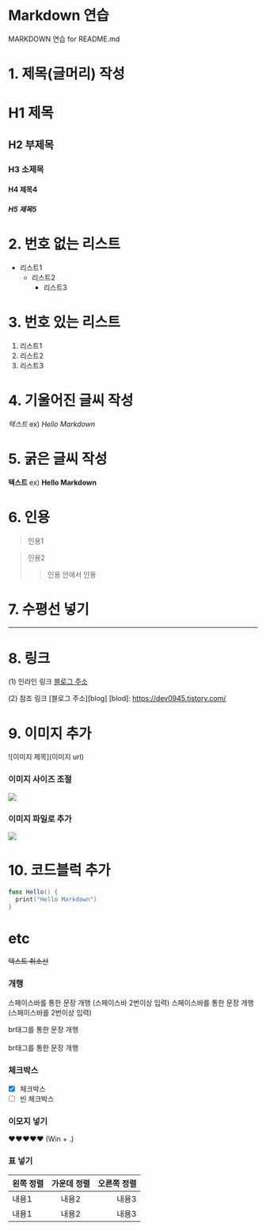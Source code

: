# Markdown 연습
MARKDOWN 연습 for README.md

# 1. 제목(글머리) 작성
# H1 제목
## H2 부제목
### H3 소제목
#### H4 제목4
##### H5 제목5

# 2. 번호 없는 리스트
* 리스트1
  - 리스트2
    + 리스트3
    
# 3. 번호 있는 리스트
1. 리스트1
2. 리스트2
3. 리스트3

# 4. 기울어진 글씨 작성
*텍스트*
ex) *Hello Markdown*

# 5. 굵은 글씨 작성
**텍스트**
ex) **Hello Markdown**

# 6. 인용
> 인용1

> 인용2
>> 인용 안에서 인용

# 7. 수평선 넣기
---

# 8. 링크
(1) 인라인 링크
[블로그 주소](https://dev0945.tistory.com/)

(2) 참조 링크
[블로그 주소][blog]
[blod]: https://dev0945.tistory.com/

# 9. 이미지 추가
![이미지 제목](이미지 url)

### 이미지 사이즈 조절
<img src="이미지 url" width="" height="">

### 이미지 파일로 추가
<img src="파일명.jpg" width="">

# 10. 코드블럭 추가
```swift
func Hello() {
  print("Hello Markdown")
}
```

# etc
~~텍스트 취소선~~

### 개행
스페이스바를 통한 문장 개행 (스페이스바 2번이상 입력)  스페이스바를 통한 문장 개행 (스페이스바를 2번이상 입력)

br태그를 통한 문장 개행
<br>
<br>
br태그를 통한 문장 개행

### 체크박스
* [x] 체크박스
* [ ] 빈 체크박스

### 이모지 넣기
❤❤❤❤❤ (Win + .)

### 표 넣기
|왼쪽 정렬|가운데 정렬|오른쪽 정렬|
|:---|:---:|---:|
|내용1|내용2|내용3|
|내용1|내용2|내용3|
